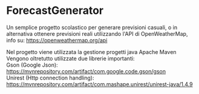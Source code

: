 # ForecastGenerator
Un semplice progetto scolastico per generare previsioni casuali, o in alternativa ottenere previsioni reali utilizzando l'API di OpenWeatherMap, info su: https://openweathermap.org/api

Nel progetto viene utilizzata la gestione progetti java Apache Maven<br />
Vengono oltretutto utilizzate due librerie importanti:<br />
Gson (Google Json): https://mvnrepository.com/artifact/com.google.code.gson/gson<br />
Unirest (Http connection handling): https://mvnrepository.com/artifact/com.mashape.unirest/unirest-java/1.4.9